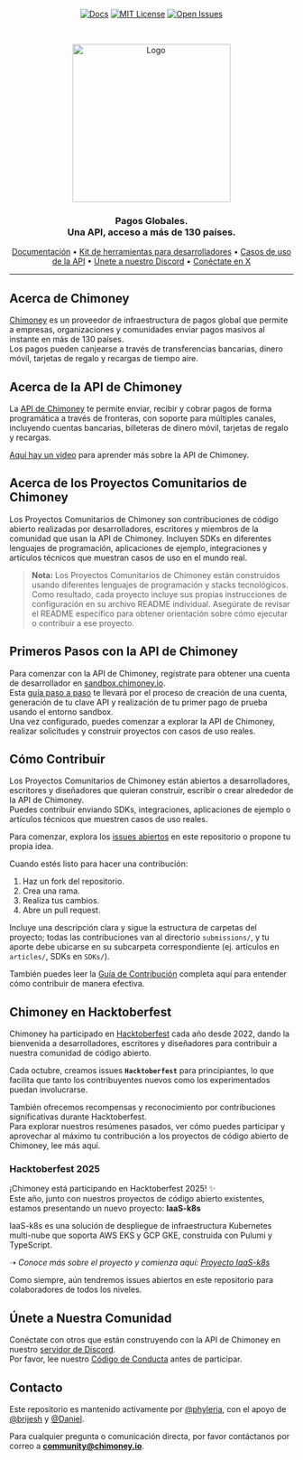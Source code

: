 <div align="center">
  
[![Docs](https://img.shields.io/badge/docs-chimoney.readme.io-blue)](https://chimoney.readme.io/reference/introduction)
[![MIT License](https://img.shields.io/badge/license-MIT-green)](https://github.com/Chimoney/chimoney-community-projects?tab=MIT-1-ov-file)
[![Open Issues](https://img.shields.io/github/issues/Chimoney/chimoney-community-projects)](https://github.com/Chimoney/chimoney-community-projects/issues)

</div>

&nbsp;

<div align="center" id="initial">
  <a href="https://chimoney.io/" target="_blank">
  <picture>
    <img src="https://chimoney.io/assets/icons/chimoney-purple-logo.svg" width="280" alt="Logo"/>
  </picture>
  </a>
</div>

<h3 align="center">
  Pagos Globales.  
  <br/>
  Una API, acceso a más de 130 países. <br/>
</h3>

<div align="center">
  
  [Documentación](https://chimoney.readme.io/reference/introduction) • [Kit de herramientas para desarrolladores](https://chimoney.io/toolkit/) • [Casos de uso de la API](https://chimoney.io/api-use-cases/) • [Únete a nuestro Discord](https://discord.gg/TsyKnzT4qV) • [Conéctate en X](https://x.com/chimoney_io)
  
</div>

---

## Acerca de Chimoney

[Chimoney](https://chimoney.io/) es un proveedor de infraestructura de pagos global que permite a empresas, organizaciones y comunidades enviar pagos masivos al instante en más de 130 países.  
Los pagos pueden canjearse a través de transferencias bancarias, dinero móvil, tarjetas de regalo y recargas de tiempo aire.

## Acerca de la API de Chimoney

La [API de Chimoney](https://chimoney.readme.io/reference/introduction) te permite enviar, recibir y cobrar pagos de forma programática a través de fronteras, con soporte para múltiples canales, incluyendo cuentas bancarias, billeteras de dinero móvil, tarjetas de regalo y recargas.

[Aquí hay un video](https://www.youtube.com/watch?v=VItvZbPH9cU&t=4s) para aprender más sobre la API de Chimoney.

## Acerca de los Proyectos Comunitarios de Chimoney

Los Proyectos Comunitarios de Chimoney son contribuciones de código abierto realizadas por desarrolladores, escritores y miembros de la comunidad que usan la API de Chimoney. Incluyen SDKs en diferentes lenguajes de programación, aplicaciones de ejemplo, integraciones y artículos técnicos que muestran casos de uso en el mundo real.

> **Nota:** Los Proyectos Comunitarios de Chimoney están construidos usando diferentes lenguajes de programación y stacks tecnológicos. Como resultado, cada proyecto incluye sus propias instrucciones de configuración en su archivo README individual. Asegúrate de revisar el README específico para obtener orientación sobre cómo ejecutar o contribuir a ese proyecto.

## Primeros Pasos con la API de Chimoney

Para comenzar con la API de Chimoney, regístrate para obtener una cuenta de desarrollador en [sandbox.chimoney.io](https://sandbox.chimoney.io).  
Esta [guía paso a paso](https://www.loom.com/share/436303eb69c44f0d9757ea0c655bed89?sid=b6a0f661-721c-4731-9873-ae6f2d25780) te llevará por el proceso de creación de una cuenta, generación de tu clave API y realización de tu primer pago de prueba usando el entorno sandbox.  
Una vez configurado, puedes comenzar a explorar la API de Chimoney, realizar solicitudes y construir proyectos con casos de uso reales.

## Cómo Contribuir

Los Proyectos Comunitarios de Chimoney están abiertos a desarrolladores, escritores y diseñadores que quieran construir, escribir o crear alrededor de la API de Chimoney.  
Puedes contribuir enviando SDKs, integraciones, aplicaciones de ejemplo o artículos técnicos que muestren casos de uso reales.  

Para comenzar, explora los [issues abiertos](https://github.com/Chimoney/chimoney-community-projects/issues) en este repositorio o propone tu propia idea.  

Cuando estés listo para hacer una contribución:  

1. Haz un fork del repositorio.  
2. Crea una rama.  
3. Realiza tus cambios.  
4. Abre un pull request.  

Incluye una descripción clara y sigue la estructura de carpetas del proyecto; todas las contribuciones van al directorio `submissions/`, y tu aporte debe ubicarse en su subcarpeta correspondiente (ej. artículos en `articles/`, SDKs en `SDKs/`).  

También puedes leer la [Guía de Contribución](/CONTRIBUTING.md) completa aquí para entender cómo contribuir de manera efectiva.

## Chimoney en Hacktoberfest

Chimoney ha participado en [Hacktoberfest](https://hacktoberfest.com/) cada año desde 2022, dando la bienvenida a desarrolladores, escritores y diseñadores para contribuir a nuestra comunidad de código abierto.  

Cada octubre, creamos issues **`Hacktoberfest`** para principiantes, lo que facilita que tanto los contribuyentes nuevos como los experimentados puedan involucrarse.  

También ofrecemos recompensas y reconocimiento por contribuciones significativas durante Hacktoberfest.  
Para explorar nuestros resúmenes pasados, ver cómo puedes participar y aprovechar al máximo tu contribución a los proyectos de código abierto de Chimoney, lee más aquí.

### Hacktoberfest 2025  

¡Chimoney está participando en Hacktoberfest 2025! ✨  
Este año, junto con nuestros proyectos de código abierto existentes, estamos presentando un nuevo proyecto: **IaaS-k8s**

IaaS-k8s es una solución de despliegue de infraestructura Kubernetes multi-nube que soporta AWS EKS y GCP GKE, construida con Pulumi y TypeScript.  

➝ _Conoce más sobre el proyecto y comienza aquí:_ [_Proyecto IaaS-k8s_](https://github.com/Chimoney/Iaas)

Como siempre, aún tendremos issues abiertos en este repositorio para colaboradores de todos los niveles.

## Únete a Nuestra Comunidad

Conéctate con otros que están construyendo con la API de Chimoney en nuestro [servidor de Discord](https://discord.gg/TsyKnzT4qV).  
Por favor, lee nuestro [Código de Conducta](https://github.com/Chimoney/chimoney-community-projects/blob/main/CODE_OF_CONDUCT.md) antes de participar.

## Contacto

Este repositorio es mantenido activamente por [@phyleria](https://github.com/phyleria), con el apoyo de [@brijesh](https://github.com/brijeshthummar02) y [@Daniel](https://github.com/Danbaba1).  

Para cualquier pregunta o comunicación directa, por favor contáctanos por correo a **<community@chimoney.io>**.
